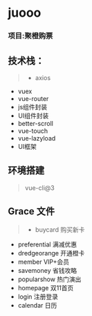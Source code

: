 # juooo
### 项目:聚橙购票

## 技术栈：
> - axios
- vuex
- vue-router
- js组件封装
- UI组件封装
- better-scroll
- vue-touch
- vue-lazyload
- UI框架

## 环境搭建
> vue-cli@3

## Grace 文件
> - buycard   购买新卡
  - preferential  满减优惠
  - dredgeorange   开通橙卡
  - member   VIP+会员
  - savemoney  省钱攻略
  - popularshow  热门演出
  - homepage  双11首页
  - login  注册登录
  - calendar  日历